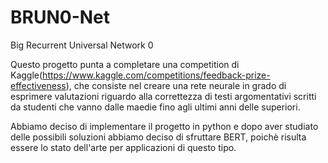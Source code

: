 # BRUN0-Net
Big Recurrent Universal Network 0



Questo progetto punta a completare una competition di Kaggle(https://www.kaggle.com/competitions/feedback-prize-effectiveness), che consiste nel creare una rete neurale in grado di esprimere valutazioni riguardo alla correttezza di testi argomentativi scritti da studenti che vanno dalle maedie fino agli ultimi anni delle superiori.

Abbiamo deciso di implementare il progetto in python e dopo aver studiato delle possibili soluzioni abbiamo deciso di sfruttare BERT, poichè risulta essere lo stato dell'arte per applicazioni di questo tipo.
